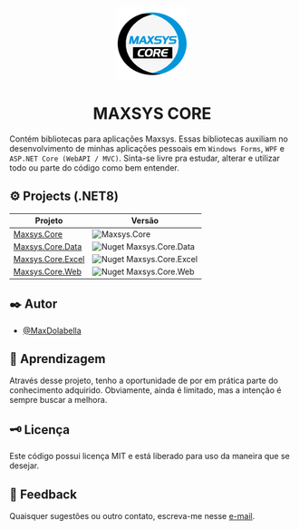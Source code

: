 <div align="center">
<img src="src/Maxsys.Core/PackageAssets/logo.png"alt="drawing" width="128" />
<h1>MAXSYS CORE</h1>
</div>

 


Contém bibliotecas para aplicações Maxsys.
Essas bibliotecas auxiliam no desenvolvimento de minhas aplicações pessoais em `Windows Forms`, `WPF` e `ASP.NET Core (WebAPI / MVC)`. Sinta-se livre pra estudar, alterar e utilizar todo ou parte do código como bem entender.

## ⚙️ Projects (.NET8)

| Projeto                                                                        | Versão                                                                        |
|--------------------------------------------------------------------------------|-------------------------------------------------------------------------------|
| [Maxsys.Core](https://www.nuget.org/packages/Maxsys.Core)                      | ![Maxsys.Core](https://img.shields.io/nuget/v/Maxsys.Core)                    |
| [Maxsys.Core.Data](https://www.nuget.org/packages/Maxsys.Core.Data)            | ![Nuget Maxsys.Core.Data](https://img.shields.io/nuget/v/Maxsys.Core.Data)    |
| [Maxsys.Core.Excel](https://www.nuget.org/packages/Maxsys.Core.Excel)          | ![Nuget Maxsys.Core.Excel](https://img.shields.io/nuget/v/Maxsys.Core.Excel)  |
| [Maxsys.Core.Web](https://www.nuget.org/packages/Maxsys.Core.Web)              | ![Nuget Maxsys.Core.Web](https://img.shields.io/nuget/v/Maxsys.Core.Web)      |



## ✒️ Autor

* [@MaxDolabella](https://www.github.com/MaxDolabella)

## 🧐 Aprendizagem

Através desse projeto, tenho a oportunidade de por em prática parte do conhecimento adquirido. Obviamente, ainda é limitado, mas a intenção é sempre buscar a melhora.

## 🗝 Licença

Este código possui licença MIT e está liberado para uso da maneira que se desejar.
  
## 📧 Feedback

Quaisquer sugestões ou outro contato, escreva-me nesse [e-mail](mailto:maxsystech@outlook.com?subject=Github%20contact).